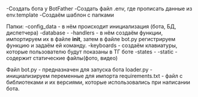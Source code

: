 [//]: # (Бот-парсер API с сайта https://rapidapi.com/apidojo/api/hotels4/)

[//]: # ()
[//]: # (Для использования скрипта необходимо зарегистрироваться на сайте rapidapi и оформить подписку на отправку запросов &#40;)

[//]: # (базовая бесплатна, 500 запросов&#41;)

[//]: # ()
[//]: # (Создать бота у BotFather)

[//]: # ()
[//]: # (Создать файл .env, где прописать данные из env.template)

[//]: # ()
[//]: # (В качестве БД для получения истории запросов используется PostgreSQL, gino; для взаимодействия с API сайта aiohttp;)

[//]: # (функционал бота aiogram)

[//]: # ()
[//]: # (Бот по команде /low производит поиск самых недорогих отелей в локации прописанной пользователем, /high - самые дорогие,)

[//]: # (/bestdeal - поиск по введённым пользователем диапазоном цен и расстояние до центра города &#40;до 10 отелей&#41;)

[//]: # ()
[//]: # (/history - последние запросы пользователя с информацией о введенной команде, датой и временем введенной команды и)

[//]: # (найденными отелями)

-Создать бота у BotFather
-Создать файл .env, где прописать данные из env.template
-Создаём шаблон с папками

Папки:
-config_data - в нём происходит инициализация (бота, БД, диспетчера)
-database - 
-handlers - в нём создаём функции, импортируем их в файле __init__, затем в файле bot.py регистрируем функцию 
и задаём ей команду. 
-keyboards - создаём клавиатуры, которые пользователю будут показаны в ТГ боте
-states - 
-static - содержит статические файлы(фото, видео)

Файл bot.py - предназначен для запуска бота 
     loader.py - инициализируем переменные для импорта
     requirements.txt - файл с библиотеками и их версиями, которые использовались при написании бота. 
